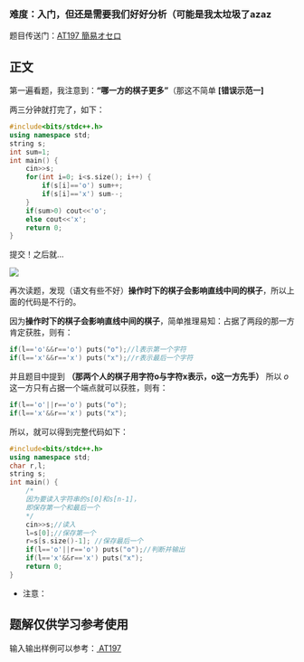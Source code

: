 ### 难度：入门，但还是需要我们**好好分析**（可能是我太垃圾了azaz
题目传送门：[AT197 簡易オセロ](https://www.luogu.com.cn/problem/AT197)
## 正文

第一遍看题，我注意到：**“哪一方的棋子更多”**（那这不简单 **[错误示范一]**

两三分钟就打完了，如下：

```cpp
#include<bits/stdc++.h>
using namespace std;
string s;
int sum=1;
int main() {
	cin>>s;
	for(int i=0; i<s.size(); i++) {
		if(s[i]=='o') sum++;
		if(s[i]=='x') sum--;
	}
	if(sum>0) cout<<'o';
	else cout<<'x';
	return 0;
}
```
提交！之后就...

![](https://cdn.luogu.com.cn/upload/image_hosting/5s6hrvbz.png)

再次读题，发现（语文有些不好）**操作时下的棋子会影响直线中间的棋子**，所以上面的代码是不行的。

因为**操作时下的棋子会影响直线中间的棋子**，简单推理易知：占据了两段的那一方肯定获胜，则有：

```cpp
if(l=='o'&&r=='o') puts("o");//l表示第一个字符 
if(l=='x'&&r=='x') puts("x");//r表示最后一个字符 

```
并且题目中提到 **（那两个人的棋子用字符o与字符x表示，o这一方先手）**
所以 _o_ 这一方只有占据一个端点就可以获胜，则有：
```cpp
if(l=='o'||r=='o') puts("o");
if(l=='x'&&r=='x') puts("x");
```
所以，就可以得到完整代码如下：
```cpp
#include<bits/stdc++.h>
using namespace std;
char r,l;
string s;
int main() {
	/*
	因为要读入字符串的s[0]和s[n-1]，
	即保存第一个和最后一个 
	*/
	cin>>s;//读入
	l=s[0];//保存第一个 
	r=s[s.size()-1]; //保存最后一个 
	if(l=='o'||r=='o') puts("o");//判断并输出
	if(l=='x'&&r=='x') puts("x");
    return 0;
}
```
* 注意：
## 题解仅供学习参考使用
输入输出样例可以参考：[ AT197](https://www.luogu.com.cn/remoteJudgeRedirect/atcoder/197)